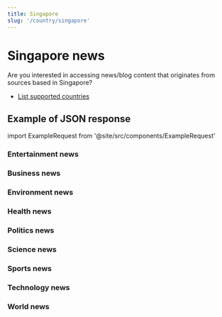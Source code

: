 ```yaml
---
title: Singapore
slug: '/country/singapore'
---
```


# Singapore news

Are you interested in accessing news/blog content that originates from sources based in Singapore?

- [List supported countries](/articles/countries)

## Example of JSON response

import ExampleRequest from '@site/src/components/ExampleRequest'

### Entertainment news
<ExampleRequest url="https://apitube.io/v1/news/articles?limit=2&category=news/Arts_and_Entertainment&country=sg"></ExampleRequest>

### Business news
<ExampleRequest url="https://apitube.io/v1/news/articles?limit=2&category=news/Business&country=sg"></ExampleRequest>

### Environment news
<ExampleRequest url="https://apitube.io/v1/news/articles?limit=2&category=news/Environment&country=sg"></ExampleRequest>

### Health news
<ExampleRequest url="https://apitube.io/v1/news/articles?limit=2&category=news/Health&country=sg"></ExampleRequest>

### Politics news
<ExampleRequest url="https://apitube.io/v1/news/articles?limit=2&category=news/Politics&country=sg"></ExampleRequest>

### Science news
<ExampleRequest url="https://apitube.io/v1/news/articles?limit=2&category=news/Science&country=sg"></ExampleRequest>

### Sports news
<ExampleRequest url="https://apitube.io/v1/news/articles?limit=2&category=news/Sports&country=sg"></ExampleRequest>

### Technology news
<ExampleRequest url="https://apitube.io/v1/news/articles?limit=2&category=news/Technology&country=sg"></ExampleRequest>

### World news
<ExampleRequest url="https://apitube.io/v1/news/articles?limit=2&category=news/World&country=sg"></ExampleRequest>
